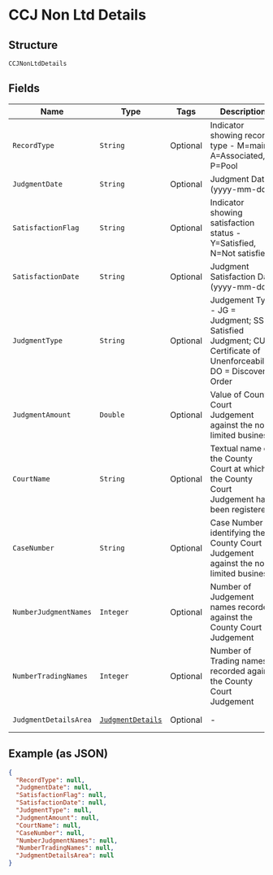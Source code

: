 
# CCJ Non Ltd Details

## Structure

`CCJNonLtdDetails`

## Fields

| Name | Type | Tags | Description | Getter | Setter |
|  --- | --- | --- | --- | --- | --- |
| `RecordType` | `String` | Optional | Indicator showing record type - M=main, A=Associated, P=Pool | String getRecordType() | setRecordType(String recordType) |
| `JudgmentDate` | `String` | Optional | Judgment Date (yyyy-mm-dd) | String getJudgmentDate() | setJudgmentDate(String judgmentDate) |
| `SatisfactionFlag` | `String` | Optional | Indicator showing satisfaction status - Y=Satisfied, N=Not satisfied | String getSatisfactionFlag() | setSatisfactionFlag(String satisfactionFlag) |
| `SatisfactionDate` | `String` | Optional | Judgment Satisfaction Date (yyyy-mm-dd) | String getSatisfactionDate() | setSatisfactionDate(String satisfactionDate) |
| `JudgmentType` | `String` | Optional | Judgement Type - JG = Judgment; SS = Satisfied Judgment; CU = Certificate of Unenforceability; DO = Discovery Order | String getJudgmentType() | setJudgmentType(String judgmentType) |
| `JudgmentAmount` | `Double` | Optional | Value of County Court Judgement against the non-limited business | Double getJudgmentAmount() | setJudgmentAmount(Double judgmentAmount) |
| `CourtName` | `String` | Optional | Textual name of the County Court at which the County Court Judgement has been registered | String getCourtName() | setCourtName(String courtName) |
| `CaseNumber` | `String` | Optional | Case Number identifying the County Court Judgement against the non-limited business | String getCaseNumber() | setCaseNumber(String caseNumber) |
| `NumberJudgmentNames` | `Integer` | Optional | Number of Judgement names recorded against the County Court Judgement | Integer getNumberJudgmentNames() | setNumberJudgmentNames(Integer numberJudgmentNames) |
| `NumberTradingNames` | `Integer` | Optional | Number of Trading names recorded against the County Court Judgement | Integer getNumberTradingNames() | setNumberTradingNames(Integer numberTradingNames) |
| `JudgmentDetailsArea` | [`JudgmentDetails`](../../doc/models/judgment-details.md) | Optional | - | JudgmentDetails getJudgmentDetailsArea() | setJudgmentDetailsArea(JudgmentDetails judgmentDetailsArea) |

## Example (as JSON)

```json
{
  "RecordType": null,
  "JudgmentDate": null,
  "SatisfactionFlag": null,
  "SatisfactionDate": null,
  "JudgmentType": null,
  "JudgmentAmount": null,
  "CourtName": null,
  "CaseNumber": null,
  "NumberJudgmentNames": null,
  "NumberTradingNames": null,
  "JudgmentDetailsArea": null
}
```

